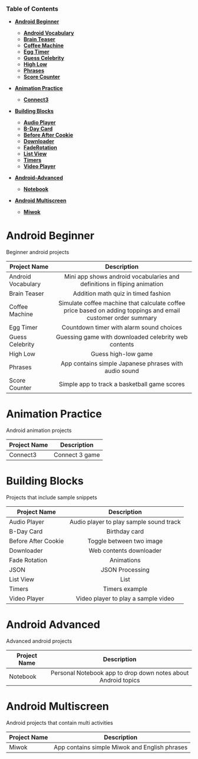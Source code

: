 ### Table of Contents
* **[Android Beginner](#android-beginner)**
  * **[Android Vocabulary](https://github.com/scapp281/Android-apps/tree/master/Android-Beginner/AndroidVocabulary)**
  * **[Brain Teaser](https://github.com/scapp281/Android-apps/tree/master/Android-Beginner/BrainTeaser)**  
  * **[Coffee Machine](https://github.com/scapp281/Android-apps/tree/master/Android-Beginner/CoffeeMachine)**  
  * **[Egg Timer](https://github.com/scapp281/Android-apps/tree/master/Android-Beginner/EggTimer)**  
  * **[Guess Celebrity](https://github.com/scapp281/Android-apps/tree/master/Android-Beginner/GuessCelebrity)**
  * **[High Low](https://github.com/scapp281/Android-apps/tree/master/Android-Beginner/HighLow)**
  * **[Phrases](https://github.com/scapp281/Android-apps/tree/master/Android-Beginner/Phrases)**
  * **[Score Counter](https://github.com/scapp281/Android-apps/tree/master/Android-Beginner/ScoreCounter)**

* **[Animation Practice](#animation-practice)**
  * **[Connect3](https://github.com/scapp281/Android-apps/tree/master/Android-Beginner/AnimationPractice/Connect3)**  

* **[Building Blocks](#building-blocks)**
  * **[Audio Player](https://github.com/scapp281/Android-apps/tree/master/Android-Beginner/Building%20Blocks/AudioPlayer)**  
  * **[B-Day Card](https://github.com/scapp281/Android-apps/tree/master/Android-Beginner/Building%20Blocks/BDayCard)**
  * **[Before After Cookie](https://github.com/scapp281/Android-apps/tree/master/Android-Beginner/Building%20Blocks/BeforeAfterCookie)**  
  * **[Downloader](https://github.com/scapp281/Android-apps/tree/master/Android-Beginner/Building%20Blocks/Downloader)**
  * **[FadeRotation](https://github.com/scapp281/Android-apps/tree/master/Android-Beginner/Building%20Blocks/FadeRotation)**
  * **[List View](https://github.com/scapp281/Android-apps/tree/master/Android-Beginner/Building%20Blocks/ListView)**  
  * **[Timers](https://github.com/scapp281/Android-apps/tree/master/Android-Beginner/Building%20Blocks/Timers)**
  * **[Video Player](https://github.com/scapp281/Android-apps/tree/master/Android-Beginner/Building%20Blocks/VideoPlayer)**  
  
* **[Android-Advanced](#android-advanced)**
  * **[Notebook](https://github.com/scapp281/Android-apps/tree/master/Android-Advanced/Notebook)**
 
* **[Android Multiscreen](#android-multiscreen)**
  * **[Miwok](https://github.com/scapp281/Android-apps/tree/master/Android-Mutiscreen/Miwok)** 
 

# Android Beginner
Beginner android projects

| Project Name       | Description   |    
| ------------------ |:-------------:|
| Android Vocabulary | Mini app shows android vocabularies and definitions in fliping animation |
| Brain Teaser       | Addition math quiz in timed fashion      |
| Coffee Machine     | Simulate coffee machine that calculate coffee price based on adding toppings and email customer order summary      |
| Egg Timer          | Countdown timer with alarm sound choices  |
| Guess Celebrity    | Guessing game with downloaded celebrity web contents     |
| High Low           | Guess high-low game |
| Phrases            | App contains simple Japanese phrases with audio sound     |
| Score Counter      | Simple app to track a basketball game scores      |
 

# Animation Practice
Android animation projects

| Project Name       | Description   |    
| ------------------ |:-------------:|
| Connect3           | Connect 3 game |



# Building Blocks
Projects that include sample snippets  

| Project Name       | Description   |    
| ------------------ |:-------------:|
| Audio Player       | Audio player to play sample sound track|
| B-Day Card         | Birthday card      |
| Before After Cookie| Toggle between two image     |
| Downloader         | Web contents downloader |
| Fade Rotation      | Animations      |
| JSON				 | JSON Processing |
| List View          | List |
| Timers             | Timers example      |
| Video Player       | Video player to play a sample video     |

# Android Advanced
Advanced android projects

| Project Name       | Description   |    
| ------------------ |:-------------:|
| Notebook           | Personal Notebook app to drop down notes about Android topics |

# Android Multiscreen
Android projects that contain multi activities

| Project Name       | Description   |    
| ------------------ |:-------------:|
| Miwok              | App contains simple Miwok and English phrases|


